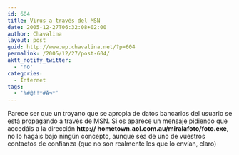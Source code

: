 ```yaml
---
id: 604
title: Virus a través del MSN
date: 2005-12-27T06:32:08+02:00
author: Chavalina
layout: post
guid: http://www.wp.chavalina.net/?p=604
permalink: /2005/12/27/post-604/
aktt_notify_twitter:
  - 'no'
categories:
  - Internet
tags:
  - '%#@!!*#Â¬*'
---
```

Parece ser que un troyano que se apropia de datos bancarios del usuario se está propagando a través de MSN. Si os aparece un mensaje pidiendo que accedáis a la dirección **http:// hometown.aol.com.au/miralafoto/foto.exe**, no lo hagáis bajo ning&uacute;n concepto, aunque sea de uno de vuestros contactos de confianza (que no son realmente los que lo env&iacute;an, claro)
